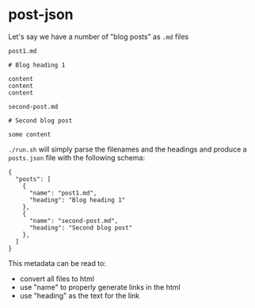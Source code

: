 # post-json


Let's say we have a number of "blog posts" as `.md` files


`post1.md`
```
# Blog heading 1

content
content 
content
```


`second-post.md`
```
# Second blog post

some content
```


`./run.sh` will simply parse the filenames and the headings and produce a `posts.json` file with the following schema:

```
{
  "posts": [
    {
      "name": "post1.md",
      "heading": "Blog heading 1"
    },
    {
      "name": "second-post.md",
      "heading": "Second blog post"
    },
  ]
}
```


This metadata can be read to:
- convert all files to html
- use "name" to properly generate links in the html
- use "heading" as the text for the link
